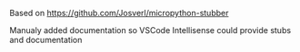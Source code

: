 Based on https://github.com/Josverl/micropython-stubber 

Manualy added documentation so VSCode Intellisense could provide stubs and documentation